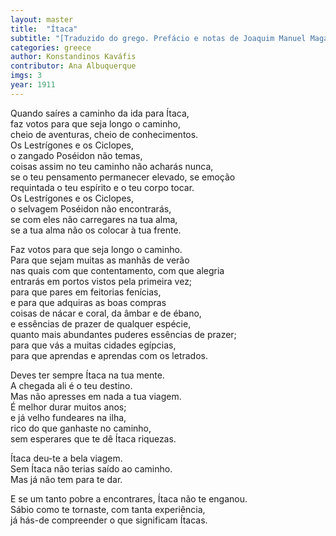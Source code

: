 ```yaml
---
layout: master
title:  "Ítaca"
subtitle: "[Traduzido do grego. Prefácio e notas de Joaquim Manuel Magalhães e Nikos Pratsinis]"
categories: greece
author: Konstandinos Kaváfis
contributor: Ana Albuquerque
imgs: 3
year: 1911
---
```



Quando saíres a caminho da ida para Ítaca,  
faz votos para que seja longo o caminho,  
cheio de aventuras, cheio de conhecimentos.  
Os Lestrígones e os Ciclopes,  
o zangado Poséidon não temas,  
coisas assim no teu caminho não acharás nunca,  
se o teu pensamento permanecer elevado, se emoção  
requintada o teu espírito e o teu corpo tocar.  
Os Lestrígones e os Ciclopes,  
o selvagem Poséidon não encontrarás,  
se com eles não carregares na tua alma,  
se a tua alma não os colocar à tua frente.  

Faz votos para que seja longo o caminho.  
Para que sejam muitas as manhãs de verão  
nas quais com que contentamento, com que alegria  
entrarás em portos vistos pela primeira vez;  
para que pares em feitorias fenícias,  
e para que adquiras as boas compras  
coisas de nácar e coral, da âmbar e de ébano,  
e essências de prazer de qualquer espécie,  
quanto mais abundantes puderes essências de prazer;  
para que vás a muitas cidades egípcias,  
para que aprendas e aprendas com os letrados.  
  
Deves ter sempre Ítaca na tua mente.  
A chegada ali é o teu destino.  
Mas não apresses em nada a tua viagem.  
É melhor durar muitos anos;  
e já velho fundeares na ilha,  
rico do que ganhaste no caminho,  
sem esperares que te dê Ítaca riquezas.  

Ítaca deu-te a bela viagem.  
Sem Ítaca não terias saído ao caminho.  
Mas já não tem para te dar.  
  
E se um tanto pobre a encontrares, Ítaca não te enganou.  
Sábio como te tornaste, com tanta experiência,  
já hás-de compreender o que significam Ítacas.  





  

